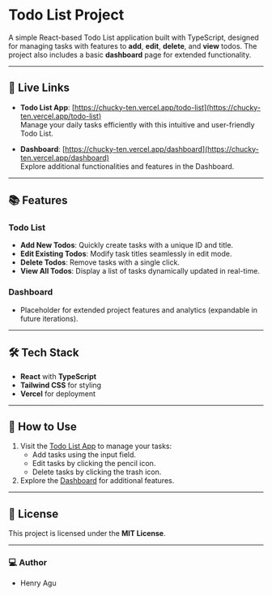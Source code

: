 # Todo List Project

A simple React-based Todo List application built with TypeScript, designed for managing tasks with features to **add**, **edit**, **delete**, and **view** todos. The project also includes a basic **dashboard** page for extended functionality.

---

## 🚀 Live Links

- **Todo List App**: [https://chucky-ten.vercel.app/todo-list](https://chucky-ten.vercel.app/todo-list)  
  Manage your daily tasks efficiently with this intuitive and user-friendly Todo List.

- **Dashboard**: [https://chucky-ten.vercel.app/dashboard](https://chucky-ten.vercel.app/dashboard)  
  Explore additional functionalities and features in the Dashboard.

---

## 📚 Features

### Todo List
- **Add New Todos**: Quickly create tasks with a unique ID and title.
- **Edit Existing Todos**: Modify task titles seamlessly in edit mode.
- **Delete Todos**: Remove tasks with a single click.
- **View All Todos**: Display a list of tasks dynamically updated in real-time.

### Dashboard
- Placeholder for extended project features and analytics (expandable in future iterations).

---

## 🛠️ Tech Stack

- **React** with **TypeScript**
- **Tailwind CSS** for styling
- **Vercel** for deployment

---

## 📄 How to Use

1. Visit the [Todo List App](https://chucky-ten.vercel.app/todo-list) to manage your tasks:
   - Add tasks using the input field.
   - Edit tasks by clicking the pencil icon.
   - Delete tasks by clicking the trash icon.
2. Explore the [Dashboard](https://chucky-ten.vercel.app/dashboard) for additional features.

---

## 📝 License

This project is licensed under the **MIT License**.

---

### 💻 Author

- Henry Agu
